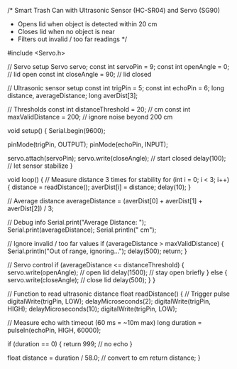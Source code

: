 /*
  Smart Trash Can with Ultrasonic Sensor (HC-SR04) and Servo (SG90)
  - Opens lid when object is detected within 20 cm
  - Closes lid when no object is near
  - Filters out invalid / too far readings
*/

#include <Servo.h>

// Servo setup
Servo servo;
const int servoPin = 9;
const int openAngle = 0;     // lid open
const int closeAngle = 90;   // lid closed

// Ultrasonic sensor setup
const int trigPin = 5;
const int echoPin = 6;
long distance, averageDistance;
long averDist[3];

// Thresholds
const int distanceThreshold = 20;  // cm
const int maxValidDistance = 200;  // ignore noise beyond 200 cm

void setup() {
  Serial.begin(9600);

  pinMode(trigPin, OUTPUT);
  pinMode(echoPin, INPUT);

  servo.attach(servoPin);
  servo.write(closeAngle);   // start closed
  delay(100);                // let sensor stabilize
}

void loop() {
  // Measure distance 3 times for stability
  for (int i = 0; i < 3; i++) {
    distance = readDistance();
    averDist[i] = distance;
    delay(10);
  }

  // Average distance
  averageDistance = (averDist[0] + averDist[1] + averDist[2]) / 3;

  // Debug info
  Serial.print("Average Distance: ");
  Serial.print(averageDistance);
  Serial.println(" cm");

  // Ignore invalid / too far values
  if (averageDistance > maxValidDistance) {
    Serial.println("Out of range, ignoring...");
    delay(500);
    return;
  }

  // Servo control
  if (averageDistance <= distanceThreshold) {
    servo.write(openAngle);   // open lid
    delay(1500);              // stay open briefly
  } else {
    servo.write(closeAngle);  // close lid
    delay(500);
  }
}

// Function to read ultrasonic distance
float readDistance() {
  // Trigger pulse
  digitalWrite(trigPin, LOW);
  delayMicroseconds(2);
  digitalWrite(trigPin, HIGH);
  delayMicroseconds(10);
  digitalWrite(trigPin, LOW);

  // Measure echo with timeout (60 ms = ~10m max)
  long duration = pulseIn(echoPin, HIGH, 60000);

  if (duration == 0) {
    return 999;  // no echo
  }

  float distance = duration / 58.0;  // convert to cm
  return distance;
}
